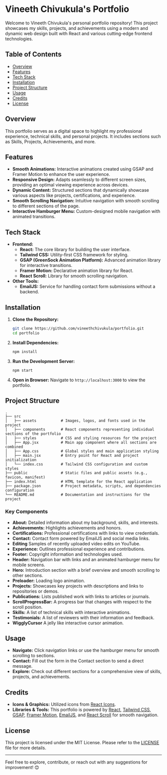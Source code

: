 # Vineeth Chivukula's Portfolio

Welcome to Vineeth Chivukula's personal portfolio repository! This project showcases my skills, projects, and achievements using a modern and dynamic web design built with React and various cutting-edge frontend technologies.

## Table of Contents

- [Overview](#overview)
- [Features](#features)
- [Tech Stack](#tech-stack)
- [Installation](#installation)
- [Project Structure](#project-structure)
- [Usage](#usage)
- [Credits](#credits)
- [License](#license)

## Overview

This portfolio serves as a digital space to highlight my professional experience, technical skills, and personal projects. It includes sections such as Skills, Projects, Achievements, and more.

## Features

- **Smooth Animations:** Interactive animations created using GSAP and Framer Motion to enhance the user experience.
- **Responsive Design:** Adapts seamlessly to different screen sizes, providing an optimal viewing experience across devices.
- **Dynamic Content:** Structured sections that dynamically showcase various aspects like projects, certifications, and experience.
- **Smooth Scrolling Navigation:** Intuitive navigation with smooth scrolling to different sections of the page.
- **Interactive Hamburger Menu:** Custom-designed mobile navigation with animated transitions.

## Tech Stack

- **Frontend:**
  - **React:** The core library for building the user interface.
  - **Tailwind CSS:** Utility-first CSS framework for styling.
  - **GSAP (GreenSock Animation Platform):** Advanced animation library for interactive transitions.
  - **Framer Motion:** Declarative animation library for React.
  - **React Scroll:** Library for smooth scrolling navigation.
- **Other Tools:**
  - **EmailJS:** Service for handling contact form submissions without a backend.

## Installation

1. **Clone the Repository:**

   ```bash
   git clone https://github.com/vineethchivukula/portfolio.git
   cd portfolio
   ```

2. **Install Dependencies:**

   ```bash
   npm install
   ```

3. **Run the Development Server:**

   ```bash
   npm start
   ```

4. **Open in Browser:**
   Navigate to `http://localhost:3000` to view the portfolio.

## Project Structure

```
.
├── src
│   ├── assets           # Images, logos, and fonts used in the project
│   ├── components       # React components representing individual sections of the portfolio
│   ├── styles           # CSS and styling resources for the project
│   ├── App.jsx          # Main app component where all sections are combined
│   ├── App.css          # Global styles and main application styling
│   ├── main.jsx         # Entry point for React and project initialization
│   └── index.css        # Tailwind CSS configuration and custom styles
├── public               # Static files and public assets (e.g., favicon, manifest)
├── index.html           # HTML template for the React application
├── package.json         # Project metadata, scripts, and dependencies configuration
└── README.md            # Documentation and instructions for the project
```

### Key Components

- **About:** Detailed information about my background, skills, and interests.
- **Achievements:** Highlights achievements and honors.
- **Certifications:** Professional certifications with links to view credentials.
- **Contact:** Contact form powered by EmailJS and social media links.
- **Editing** Samples of recently uploaded video edits on YouTube.
- **Experience:** Outlines professional experience and contributions.
- **Footer:** Copyright information and technologies used.
- **Header:** Navigation bar with links and an animated hamburger menu for mobile screens.
- **Hero:** Introduction section with a brief overview and smooth scrolling to other sections.
- **Preloader:** Loading logo animation.
- **Projects:** Showcases key projects with descriptions and links to repositories or demos.
- **Publications:** Lists published work with links to articles or journals.
- **ScrollProgressBar:** A progress bar that changes with respect to the scroll position.
- **Skills:** A list of technical skills with
  interactive animations.
- **Testimonials:** A list of reviewers with their information and feedback.
- **WigglyCursor** A jelly like interactive cursor animation.

## Usage

- **Navigate:** Click navigation links or use the hamburger menu for smooth scrolling to sections.
- **Contact:** Fill out the form in the Contact section to send a direct message.
- **Explore:** Check out different sections for a comprehensive view of skills, projects, and achievements.

## Credits

- **Icons & Graphics:** Utilized icons from [React Icons](https://react-icons.github.io/react-icons/).
- **Libraries & Tools:** This portfolio is powered by [React](https://react.dev/), [Tailwind CSS](https://tailwindcss.com/docs/guides/vite), [GSAP](https://gsap.com/), [Framer Motion](https://www.framer.com/motion/), [EmailJS](https://www.emailjs.com/), and [React Scroll](https://www.npmjs.com/package/react-scroll) for smooth navigation.

## License

This project is licensed under the MIT License. Please refer to the [LICENSE](LICENSE) file for more details.

---

Feel free to explore, contribute, or reach out with any suggestions for improvement! 😊
